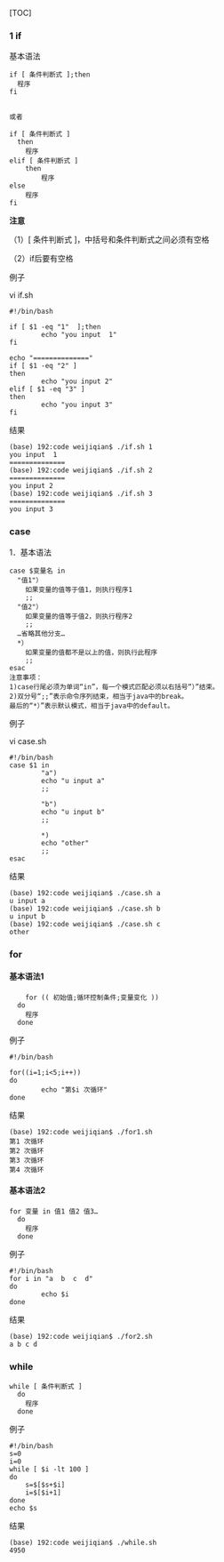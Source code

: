 [TOC]



###  1 if

基本语法

```shell
if [ 条件判断式 ];then 
  程序 
fi 


或者 

if [ 条件判断式 ] 
  then 
    程序 
elif [ 条件判断式 ]
	then
		程序
else
	程序
fi
```

**注意**

（1）[ 条件判断式 ]，中括号和条件判断式之间必须有空格

（2）if后要有空格

例子

vi if.sh

```shell
#!/bin/bash

if [ $1 -eq "1"  ];then
        echo "you input  1"
fi

echo "=============="
if [ $1 -eq "2" ]
then
        echo "you input 2"
elif [ $1 -eq "3" ]
then
        echo "you input 3"
fi
```

结果

```shell
(base) 192:code weijiqian$ ./if.sh 1
you input  1
==============
(base) 192:code weijiqian$ ./if.sh 2
==============
you input 2
(base) 192:code weijiqian$ ./if.sh 3
==============
you input 3
```



### case

1．基本语法

```shell
case $变量名 in 
  "值1"） 
    如果变量的值等于值1，则执行程序1 
    ;; 
  "值2"） 
    如果变量的值等于值2，则执行程序2 
    ;; 
  …省略其他分支… 
  *） 
    如果变量的值都不是以上的值，则执行此程序 
    ;; 
esac
注意事项：
1)case行尾必须为单词“in”，每一个模式匹配必须以右括号“）”结束。
2)双分号“;;”表示命令序列结束，相当于java中的break。
最后的“*）”表示默认模式，相当于java中的default。
```

例子

vi case.sh

```shell
#!/bin/bash
case $1 in
        "a")
        echo "u input a"
        ;;

        "b")
        echo "u input b"
        ;;

        *)
        echo "other"
        ;;
esac
```

结果

```shell
(base) 192:code weijiqian$ ./case.sh a
u input a
(base) 192:code weijiqian$ ./case.sh b
u input b
(base) 192:code weijiqian$ ./case.sh c
other
```



###  for

#### 基本语法1

```shell
	for (( 初始值;循环控制条件;变量变化 )) 
  do 
    程序 
  done
```

例子

```shell
#!/bin/bash

for((i=1;i<5;i++))
do
        echo "第$i 次循环"
done
```

结果

```shell
(base) 192:code weijiqian$ ./for1.sh
第1 次循环
第2 次循环
第3 次循环
第4 次循环
```

#### 基本语法2 

```shell
for 变量 in 值1 值2 值3… 
  do 
    程序 
  done
```

例子

```shell
#!/bin/bash
for i in "a  b  c  d"
do
        echo $i
done

```

结果

```shell
(base) 192:code weijiqian$ ./for2.sh
a b c d
```



### while

```shell
while [ 条件判断式 ] 
  do 
    程序
  done
```

例子

```shell
#!/bin/bash
s=0
i=0
while [ $i -lt 100 ]
do
    s=$[$s+$i]
    i=$[$i+1]
done
echo $s
```

结果

```shell
(base) 192:code weijiqian$ ./while.sh
4950
```


